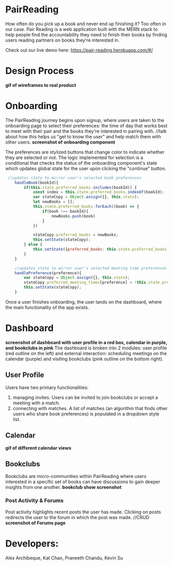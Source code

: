 # PairReading
How often do you pick up a book and never end up finishing it? Too often in our case. Pair Reading is a web application built with the MERN stack to help people find the accountability they need to finish their books by finding users reading partners on books they're interested in. 

Check out our live demo here: https://pair-reading.herokuapp.com/#/
# Design Process
**gif of wireframes to real product**

# Onboarding
The PairReading journey begins upon signup, where users are taken to the onboarding page to select their preferences: the time of day that works best to meet with their pair and the books they're interested in pairing with. //talk about how this helps us "get to know the user" and help match them with other users.
**screenshot of onboarding component**

The preferences are stylized buttons that change color to indicate whether they are selected or not. The logic implemented for selection is a conditional that checks the status of the onboarding component's state which updates global state for the user upon clicking the "continue" button.
```js
 //updates state to mirror user's selected book preferences
    handleBook(bookId){
        if(this.state.preferred_books.includes(bookId)) {
            const index = this.state.preferred_books.indexOf(bookId);
            var stateCopy = Object.assign({}, this.state);
            let newBooks = [];
            this.state.preferred_books.forEach((book) => {
                if(book !== bookId){
                    newBooks.push(book)
                }
            })

            stateCopy.preferred_books = newBooks;
            this.setState(stateCopy);
        } else {
            this.setState({preferred_books: this.state.preferred_books.concat(bookId)});
        }
    }

    //updates state to mirror user's selected meeting time preferences
    handlePreference(preference){
        var stateCopy = Object.assign({}, this.state);
        stateCopy.preferred_meeting_times[preference] = !this.state.preferred_meeting_times[preference];
        this.setState(stateCopy);
    }
```
Once a user finishes onboarding, the user lands on the dashboard, where the main functionality of the app exists. 
# Dashboard
**screenshot of dashboard with user profile in a red box, calendar in purple, and bookclubs in pink**
The dashboard is broken into 2 modules: user profile (red outline on the left) and external interaction: scheduling meetings on the calendar (purple) and visiting bookclubs (pink outline on the bottom right). 
## User Profile 
Users have two primary functionalities: 
1. managing invites. Users can be invited to join bookclubs or accept a meeting with a match.
2. connecting with matches. A list of matches (an algorithm that finds other users who share book preferences) is populated in a dropdown style list. 
## Calendar
**gif of different calendar views**
## Bookclubs
Bookclubs are micro-communities within PairReading where users interested in a specific set of books can have discussions to gain deeper insights from one another. **bookclub show screenshot**
### Post Activity & Forums
Post activity highlights recent posts the user has made. Clicking on posts redirects the user to the forum in which the post was made. 
//CRUD
**screenshot of Forums page**
# Developers: 
Alex Archibeque, Kat Chan, Praneeth Chandu, Kevin Su
